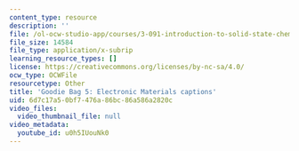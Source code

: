 ```yaml
---
content_type: resource
description: ''
file: /ol-ocw-studio-app/courses/3-091-introduction-to-solid-state-chemistry-fall-2018/u0h5IUouNk0_captions.webvtt
file_size: 14584
file_type: application/x-subrip
learning_resource_types: []
license: https://creativecommons.org/licenses/by-nc-sa/4.0/
ocw_type: OCWFile
resourcetype: Other
title: 'Goodie Bag 5: Electronic Materials captions'
uid: 6d7c17a5-0bf7-476a-86bc-86a586a2820c
video_files:
  video_thumbnail_file: null
video_metadata:
  youtube_id: u0h5IUouNk0
---
```

